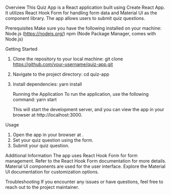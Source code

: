 Overview
This Quiz App is a React application built using Create React App. It utilizes React Hook Form for handling form data and Material UI as the component library. The app allows users to submit quiz questions.

Prerequisites
Make sure you have the following installed on your machine:
Node.js (https://nodejs.org/)
npm (Node Package Manager, comes with Node.js)

Getting Started
1. Clone the repository to your local machine:
git clone https://github.com/your-username/quiz-app.git

2. Navigate to the project directory:
   cd quiz-app

3. Install dependencies:
   yarn install


   Running the Application
   To run the application, use the following command:
   yarn start

   This will start the development server, and you can view the app in your browser at http://localhost:3000.


Usage
  1. Open the app in your browser at .  
  2. Set your quiz question using the form.
  3. Submit your quiz question.


Additional Information
  The app uses React Hook Form for form management. Refer to the React Hook Form documentation for more details.
  Material UI components are used for the user interface. Explore the Material UI documentation for customization options.

Troubleshooting
  If you encounter any issues or have questions, feel free to reach out to the project maintainer.








   

